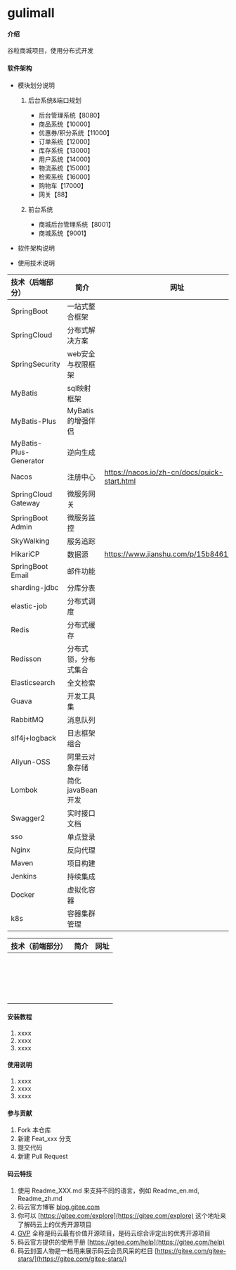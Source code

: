 # gulimall

#### 介绍
谷粒商城项目，使用分布式开发

#### 软件架构
- 模块划分说明
    1. 后台系统&端口规划
        - 后台管理系统【8080】
        - 商品系统【10000】
        - 优惠券/积分系统【11000】
        - 订单系统【12000】
        - 库存系统【13000】
        - 用户系统【14000】
        - 物流系统【15000】
        - 检索系统【16000】
        - 购物车【17000】
        - 网关【88】
    
    2. 前台系统
        - 商城后台管理系统【8001】
        - 商城系统【9001】
- 软件架构说明



- 使用技术说明

| 技术（后端部分）       | 简介                 | 网址                                         |
| :--------------------- | -------------------- | -------------------------------------------- |
| SpringBoot             | 一站式整合框架       |                                              |
| SpringCloud            | 分布式解决方案       |                                              |
| SpringSecurity         | web安全与权限框架    |                                              |
| MyBatis                | sql映射框架          |                                              |
| MyBatis-Plus           | MyBatis的增强伴侣    |                                              |
| MyBatis-Plus-Generator | 逆向生成             |                                              |
| Nacos                  | 注册中心             | https://nacos.io/zh-cn/docs/quick-start.html |
| SpringCloud Gateway    | 微服务网关           |                                              |
| SpringBoot Admin       | 微服务监控           |                                              |
| SkyWalking             | 服务追踪             |                                              |
| HikariCP               | 数据源               | https://www.jianshu.com/p/15b846107a7c       |
| SpringBoot Email       | 邮件功能             |                                              |
| sharding-jdbc          | 分库分表             |                                              |
| elastic-job            | 分布式调度           |                                              |
| Redis                  | 分布式缓存           |                                              |
| Redisson               | 分布式锁，分布式集合 |                                              |
| Elasticsearch          | 全文检索             |                                              |
| Guava                  | 开发工具集           |                                              |
| RabbitMQ               | 消息队列             |                                              |
| slf4j+logback          | 日志框架组合         |                                              |
| Aliyun-OSS             | 阿里云对象存储       |                                              |
| Lombok                 | 简化javaBean开发     |                                              |
| Swagger2               | 实时接口文档         |                                              |
| sso                    | 单点登录             |                                              |
| Nginx                  | 反向代理             |                                              |
| Maven                  | 项目构建             |                                              |
| Jenkins                | 持续集成             |                                              |
| Docker                 | 虚拟化容器           |                                              |
| k8s                    | 容器集群管理         |                                              |





| 技术（前端部分） | 简介 | 网址 |
| ---------------- | ---- | ---- |
|                  |      |      |
|                  |      |      |
|                  |      |      |
|                  |      |      |
|                  |      |      |
|                  |      |      |
|                  |      |      |
|                  |      |      |
|                  |      |      |
|                  |      |      |
|                  |      |      |
|                  |      |      |
|                  |      |      |
|                  |      |      |
|                  |      |      |
|                  |      |      |
|                  |      |      |
|                  |      |      |
|                  |      |      |



#### 安装教程

1. xxxx
2. xxxx
3. xxxx

#### 使用说明

1. xxxx
2. xxxx
3. xxxx

#### 参与贡献

1. Fork 本仓库
2. 新建 Feat_xxx 分支
3. 提交代码
4. 新建 Pull Request


#### 码云特技

1. 使用 Readme\_XXX.md 来支持不同的语言，例如 Readme\_en.md, Readme\_zh.md
2. 码云官方博客 [blog.gitee.com](https://blog.gitee.com)
3. 你可以 [https://gitee.com/explore](https://gitee.com/explore) 这个地址来了解码云上的优秀开源项目
4. [GVP](https://gitee.com/gvp) 全称是码云最有价值开源项目，是码云综合评定出的优秀开源项目
5. 码云官方提供的使用手册 [https://gitee.com/help](https://gitee.com/help)
6. 码云封面人物是一档用来展示码云会员风采的栏目 [https://gitee.com/gitee-stars/](https://gitee.com/gitee-stars/)